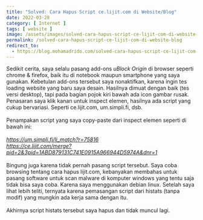 ```yaml
---
title: "Solved: Cara Hapus Script ce.lijit.com di Website/Blog"
date: 2022-03-28
category: [ Internet ]
tags: [ website ]
image: /assets/images/solved-cara-hapus-script-ce-lijit-com-di-website-blog.jpg
permalink: /solved-cara-hapus-script-ce-lijit-com-di-website-blog
redirect_to:
  - https://blog.mohamadrido.com/solved-cara-hapus-script-ce-lijit-com-di-website-blog
---
```

Sedikit cerita, saya selalu pasang add-ons <i>uBlock Origin</i> di browser seperti chrome & firefox, baik itu di notebook maupun smartphone yang saya gunakan. Kebetulan add-ons tersebut saya nonaktifkan, karena ingin tes loading website yang baru saya desain. Hasilnya dimuat dengan baik (tes versi desktop), tapi pada bagian pojok kiri bawah ada icon gambar rusak. Penasaran saya klik kanan untuk inspect elemen, hasilnya ada script yang cukup bervariasi. Seperti ce.lijit.com, um.simpli.fi, dsb.<br/>
<br/>
Penampakan script yang saya copy-paste dari inspect elemen seperti di bawah ini:<br/>
<br/>
<i>https://um.simpli.fi/lj_match?r=75816</i><br/>
<i>https://ce.lijit.com/merge?pid=2&3pid=1ABD879131C741E0915A966944D5974A&dnr=1</i><br/>
<br/>
Bingung juga karena tidak pernah pasang script tersebut. Saya coba browsing tentang cara hapus lijit.com, kebanyakan membahas untuk pasang software untuk scan malware di komputer windows yang tentu saja tidak bisa saya coba. Karena saya menggunakan debian linux. Setelah saya lihat lebih teliti, ternyata karena pemasangan script dari histats (tanpa modif) yang mungkin ada kerja sama dengan itu.<br/>
<br/>
Akhirnya script histats tersebut saya hapus dan tidak muncul lagi.<br/>
<br/>
